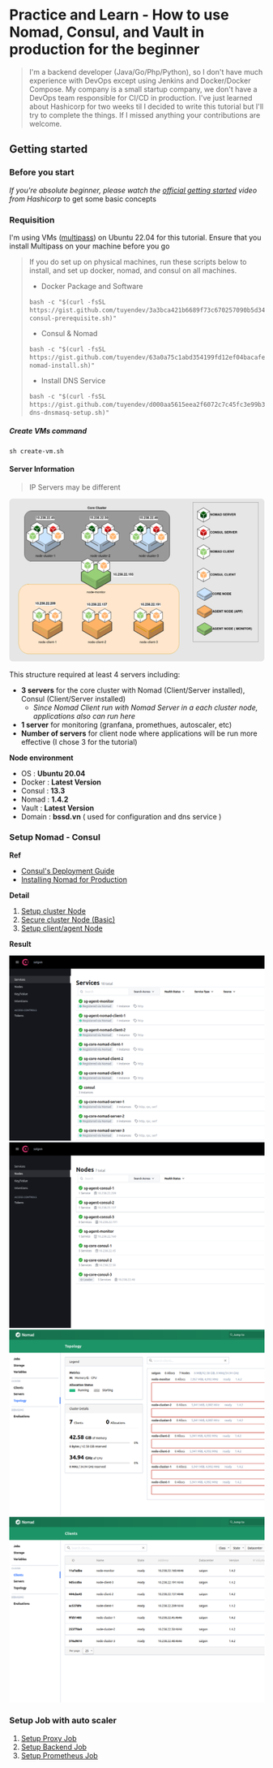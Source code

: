 # Practice and Learn - How to use Nomad, Consul, and Vault in production for the beginner

> I'm a backend developer (Java/Go/Php/Python), so I don't have much experience with DevOps except using Jenkins and Docker/Docker Compose. My company is a small startup company, we don't have a DevOps team responsible for CI/CD in production. I've just learned about Hashicorp for two weeks til I decided to write this tutorial but I'll try to complete the things. If I missed anything your contributions are welcome.

## Getting started

### Before you start

*If you're absolute beginner, please watch the [official getting started](https://www.youtube.com/watch?v=xl58mjMJjrg) video from Hashicorp* to get some basic concepts

###  Requisition
I'm using VMs ([multipass](https://multipass.run/)) on Ubuntu 22.04 for this tutorial. Ensure that you install Multipass on your machine before you go
> If you do set up on physical machines, run these scripts below to install, and set up docker, nomad, and consul on all machines.
>
> - Docker Package and Software 
> ```shell
> bash -c "$(curl -fsSL https://gist.github.com/tuyendev/3a3bca421b6689f73c670257090b5d34/raw/c31f3de439c5ac86c4e4c7b50bf95a26988b0bd5/nomad-consul-prerequisite.sh)"
> ```
> - Consul & Nomad
> ```shell
> bash -c "$(curl -fsSL https://gist.github.com/tuyendev/63a0a75c1abd354199fd12ef04bacafe/raw/71c7f72cc21943fd8679ad148c4494a55f627dc9/consul-nomad-install.sh)"
> ```
>
>- Install DNS Service
>```shell
> bash -c "$(curl -fsSL https://gist.github.com/tuyendev/d000aa5615eea2f6072c7c45fc3e99b3/raw/15fc7e9312311ad0fc2d175d6862145ccfe9b49f/consul-dns-dnsmasq-setup.sh)"
>```
##### Create VMs command
```shell
sh create-vm.sh
```

#### Server Information
> IP Servers may be different

![server-info](./img/server-info.png)

This structure required at least 4 servers including:
- **3 servers** for the core cluster with Nomad (Client/Server installed), Consul (Client/Server installed) 
    - *Since Nomad Client run with Nomad Server in a each cluster node, applications also can run here*
- **1 server** for monitoring (granfana, promethues, autoscaler, etc)
- **Number of servers** for client node where applications will be run more effective (I chose 3 for the tutorial)

**Node environment**
- OS        : **Ubuntu 20.04**
- Docker    : **Latest Version**
- Consul    : **13.3**
- Nomad     : **1.4.2**
- Vault     : **Latest Version**
- Domain    : **bssd.vn** ( used for configuration and dns service )
### Setup Nomad - Consul

**Ref**
- [Consul's Deployment Guide](https://developer.hashicorp.com/consul/tutorials/production-deploy/deployment-guide)
- [Installing Nomad for Production](https://developer.hashicorp.com/nomad/docs/install/production)

**Detail**

1. [Setup cluster Node](./nomad-consul-cluster.md)
2. [Secure cluster Node (Basic)](./secure-nomad-consul.md)
3. [Setup client/agent Node](./nomad-consul-client.md)

**Result**

![result-1](./img/final-result-1.png)
![result-2](./img/final-result-2.png)
![result-3](./img/final-result-3.png)
![result-4](./img/final-result-4.png)

### Setup Job with auto scaler

1. [Setup Proxy Job](./nomad-traefik-job.md)
2. [Setup Backend Job](./nomad-backend-job.md)
3. [Setup Prometheus Job](./nomad-prometheus-job.md)
